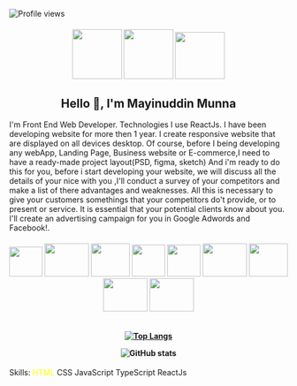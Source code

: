 ![Profile views](https://gpvc.arturio.dev/munnahosssain)

<h4 align="center"  display="flex">
  <img width="90" height="90" src="https://www.freeiconspng.com/uploads/skype-icon-3.png"/ >
  <img width="90" height="90" src="https://pngimg.com/uploads/linkedIn/linkedIn_PNG24.png"/ >
  <img width="90" height="85" src="http://pngimg.com/uploads/facebook_logos/facebook_logos_PNG19748.png" />
</h4>

<h2 align="center">Hello 👋, I'm Mayinuddin Munna</h2>

<p>I'm Front End Web Developer. Technologies I use ReactJs. I have been developing website for more then 1 year.  I create responsive website that are displayed on all devices desktop. Of course, before I being developing any webApp, Landing Page, Business website or E-commerce,I need to have a ready-made project layout(PSD, figma, sketch) And i'm ready to do this for you, before i start developing your website, we will discuss all the details of your nice with you ,I'll conduct a survey of your competitors and make a list of there advantages and weaknesses. All this is necessary to give your customers somethings that your competitors do't provide, or to present or service. It is essential that your potential clients know about you. I'll create an advertising campaign for you in Google Adwords and Facebook!.</p>

<h6 align="center">
  <img width="60" height="54" src="https://www.jilldelosangeles.com/images/badge-html-5.png" />
  <img width="80" height="60" src="https://cdn.iconscout.com/icon/free/png-256/css-118-569410.png" />
  <img width="70" height="60" src="https://cdn.iconscout.com/icon/free/png-256/bootstrap-6-1175203.png" />
  <img width="60" height="58" src="https://cdn.freebiesupply.com/logos/large/2x/javascript-logo-png-transparent.png" />
  <img width="60" height="58" src="https://cdn.iconscout.com/icon/free/png-512/typescript-1174965.png" />
  <img width="80" height="60" src="https://i.ibb.co/qFGmcG7/download.png" />
  <img width="70" height="60" src="https://img.icons8.com/color/452/material-ui.png" />
  <img width="80" height="60" src="https://cdn.dribbble.com/users/528264/screenshots/3140440/firebase_logo.png" />
  <img width="80" height="60" src="https://nodejs.org/static/images/logo.svg" />
</h6>

<h4 align="center" >
  
<p width="1060" height="2064">
  
  [![Top Langs](https://github-readme-stats.vercel.app/api/top-langs/?username=anuraghazra&layout=compact)](https://github.com/anuraghazra/github-readme-stats)
  
</p>
  
![GitHub stats](https://github-readme-stats.vercel.app/api?username=munnahosssain&show_icons=true)
  
</h4>

<p align="center">
  
  Skills: <span style="color:yellow">HTML</span> <span>CSS</span> <span>JavaScript</span> <span>TypeScript</span> <span>ReactJs</span>

</p>

